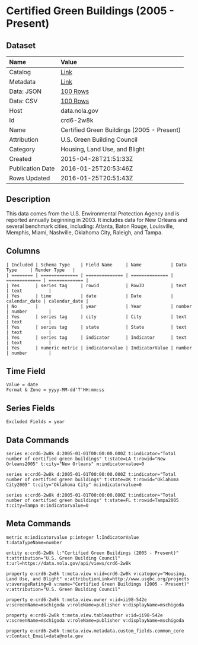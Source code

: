 # Certified Green Buildings (2005 - Present)

## Dataset

| Name | Value |
| :--- | :---- |
| Catalog | [Link](https://catalog.data.gov/dataset/certified-green-buildings-2005-present) |
| Metadata | [Link](https://data.nola.gov/api/views/crd6-2w8k) |
| Data: JSON | [100 Rows](https://data.nola.gov/api/views/crd6-2w8k/rows.json?max_rows=100) |
| Data: CSV | [100 Rows](https://data.nola.gov/api/views/crd6-2w8k/rows.csv?max_rows=100) |
| Host | data.nola.gov |
| Id | crd6-2w8k |
| Name | Certified Green Buildings (2005 - Present) |
| Attribution | U.S. Green Building Council |
| Category | Housing, Land Use, and Blight |
| Created | 2015-04-28T21:51:33Z |
| Publication Date | 2016-01-25T20:53:46Z |
| Rows Updated | 2016-01-25T20:51:43Z |

## Description

This data comes from the U.S. Environmental Protection Agency and is reported annually beginning in 2003. It includes data for New Orleans and several benchmark cities, including: Atlanta, Baton Rouge, Louisville, Memphis, Miami, Nashville, Oklahoma City, Raleigh, and Tampa.

## Columns

```ls
| Included | Schema Type    | Field Name     | Name           | Data Type     | Render Type   |
| ======== | ============== | ============== | ============== | ============= | ============= |
| Yes      | series tag     | rowid          | RowID          | text          | text          |
| Yes      | time           | date           | Date           | calendar_date | calendar_date |
| No       |                | year           | Year           | number        | number        |
| Yes      | series tag     | city           | City           | text          | text          |
| Yes      | series tag     | state          | State          | text          | text          |
| Yes      | series tag     | indicator      | Indicator      | text          | text          |
| Yes      | numeric metric | indicatorvalue | IndicatorValue | number        | number        |
```

## Time Field

```ls
Value = date
Format & Zone = yyyy-MM-dd'T'HH:mm:ss
```

## Series Fields

```ls
Excluded Fields = year
```

## Data Commands

```ls
series e:crd6-2w8k d:2005-01-01T00:00:00.000Z t:indicator="Total number of certified green buildings" t:state=LA t:rowid="New Orleans2005" t:city="New Orleans" m:indicatorvalue=0

series e:crd6-2w8k d:2005-01-01T00:00:00.000Z t:indicator="Total number of certified green buildings" t:state=OK t:rowid="Oklahoma City2005" t:city="Oklahoma City" m:indicatorvalue=0

series e:crd6-2w8k d:2005-01-01T00:00:00.000Z t:indicator="Total number of certified green buildings" t:state=FL t:rowid=Tampa2005 t:city=Tampa m:indicatorvalue=0
```

## Meta Commands

```ls
metric m:indicatorvalue p:integer l:IndicatorValue t:dataTypeName=number

entity e:crd6-2w8k l:"Certified Green Buildings (2005 - Present)" t:attribution="U.S. Green Building Council" t:url=https://data.nola.gov/api/views/crd6-2w8k

property e:crd6-2w8k t:meta.view v:id=crd6-2w8k v:category="Housing, Land Use, and Blight" v:attributionLink=http://www.usgbc.org/projects v:averageRating=0 v:name="Certified Green Buildings (2005 - Present)" v:attribution="U.S. Green Building Council"

property e:crd6-2w8k t:meta.view.owner v:id=ii98-542e v:screenName=mschigoda v:roleName=publisher v:displayName=mschigoda

property e:crd6-2w8k t:meta.view.tableauthor v:id=ii98-542e v:screenName=mschigoda v:roleName=publisher v:displayName=mschigoda

property e:crd6-2w8k t:meta.view.metadata.custom_fields.common_core v:Contact_Email=data@nola.gov
```